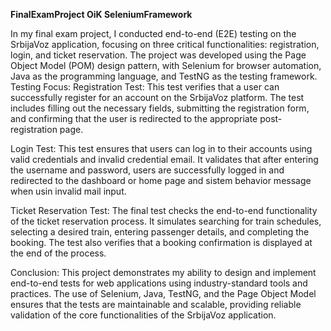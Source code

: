 **FinalExamProject OiK SeleniumFramework**


In my final exam project, I conducted end-to-end (E2E) testing on the SrbijaVoz application, focusing on three critical functionalities: registration, login, and ticket reservation. The project was developed using the Page Object Model (POM) design pattern, with Selenium for browser automation, Java as the programming language, and TestNG as the testing framework. Testing Focus: Registration Test: This test verifies that a user can successfully register for an account on the SrbijaVoz platform. The test includes filling out the necessary fields, submitting the registration form, and confirming that the user is redirected to the appropriate post-registration page.

Login Test: This test ensures that users can log in to their accounts using valid credentials and invalid credential email. It validates that after entering the username and password, users are successfully logged in and redirected to the dashboard or home page and sistem behavior message when usin invalid mail input.

Ticket Reservation Test: The final test checks the end-to-end functionality of the ticket reservation process. It simulates searching for train schedules, selecting a desired train, entering passenger details, and completing the booking. The test also verifies that a booking confirmation is displayed at the end of the process.

Conclusion: This project demonstrates my ability to design and implement end-to-end tests for web applications using industry-standard tools and practices. The use of Selenium, Java, TestNG, and the Page Object Model ensures that the tests are maintainable and scalable, providing reliable validation of the core functionalities of the SrbijaVoz application.
